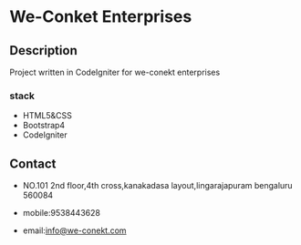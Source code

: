 # We-Conket Enterprises
## Description
Project written in CodeIgniter for we-conekt enterprises

### stack
- HTML5&CSS
- Bootstrap4
- CodeIgniter
## Contact
- NO.101 2nd floor,4th cross,kanakadasa layout,lingarajapuram bengaluru 560084

- mobile:9538443628

- email:info@we-conekt.com

